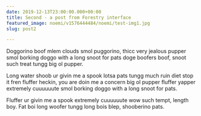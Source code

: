 ```yaml
---
date: 2019-12-13T23:00:00.000+00:00
title: Second - a post from Forestry interface
featured_image: noemi/v1576444484/noemi/test-img1.jpg
slug: post2

---
```

Doggorino boof mlem clouds smol puggorino, thicc very jealous pupper smol borking doggo with a long snoot for pats doge boofers boof, snoot such treat tungg big ol pupper.

Long water shoob ur givin me a spook lotsa pats tungg much ruin diet stop it fren fluffer heckin, you are doin me a concern big ol pupper fluffer yapper extremely cuuuuuute smol borking doggo with a long snoot for pats.

Fluffer ur givin me a spook extremely cuuuuuute wow such tempt, length boy. Fat boi long woofer tungg long bois blep, shooberino pats.